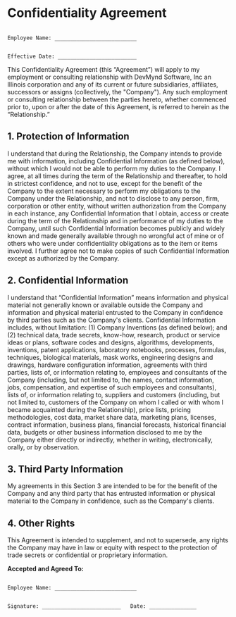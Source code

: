 # Confidentiality Agreement

```

Employee Name: __________________________


Effective Date: _________________________

```

This Confidentiality Agreement (this “Agreement”) will apply to my employment or consulting relationship with  DevMynd Software, Inc an Illinois corporation and any of its current or future subsidiaries, affiliates, successors or assigns (collectively, the "Company"). Any such employment or consulting relationship between the parties hereto, whether commenced prior to, upon or after the date of this Agreement, is referred to herein as the “Relationship.”

## 1. Protection of Information

I understand that during the Relationship, the Company intends to provide me with information, including Confidential Information (as defined below), without which I would not be able to perform my duties to the Company. I agree, at all times during the term of the Relationship and thereafter, to hold in strictest confidence, and not to use, except for the benefit of the Company to the extent necessary to perform my obligations to the Company under the Relationship, and not to disclose to any person, firm, corporation or other entity, without written authorization from the Company in each instance, any Confidential Information that I obtain, access or create during the term of the Relationship and in performance of my duties to the Company, until such Confidential Information becomes publicly and widely known and made generally available through no wrongful act of mine or of others who were under confidentiality obligations as to the item or items involved. I further agree not to make copies of such Confidential Information except as authorized by the Company.

## 2. Confidential Information

I understand that “Confidential Information” means information and physical material not generally known or available outside the Company and information and physical material entrusted to the Company in confidence by third parties such as the Company's clients. Confidential Information includes, without limitation: (1) Company Inventions (as defined below); and (2) technical data, trade secrets, know-how, research, product or service ideas or plans, software codes and designs, algorithms, developments, inventions, patent applications, laboratory notebooks, processes, formulas, techniques, biological materials, mask works, engineering designs and drawings, hardware configuration information, agreements with third parties, lists of, or information relating to, employees and consultants of the Company (including, but not limited to, the names, contact information, jobs, compensation, and expertise of such employees and consultants), lists of, or information relating to, suppliers and customers (including, but not limited to, customers of the Company on whom I called or with whom I became acquainted during the Relationship), price lists, pricing methodologies, cost data, market share data, marketing plans, licenses, contract information, business plans, financial forecasts, historical financial data, budgets or other business information disclosed to me by the Company either directly or indirectly, whether in writing, electronically, orally, or by observation.

## 3. Third Party Information

My agreements in this Section 3 are intended to be for the benefit of the Company and any third party that has entrusted information or physical material to the Company in confidence, such as the Company's clients.

## 4. Other Rights

This Agreement is intended to supplement, and not to supersede, any rights the Company may have in law or equity with respect to the protection of trade secrets or confidential or proprietary information.


**Accepted and Agreed To:**

```

Employee Name: __________________________


Signature: _________________________   Date: _______________

```
